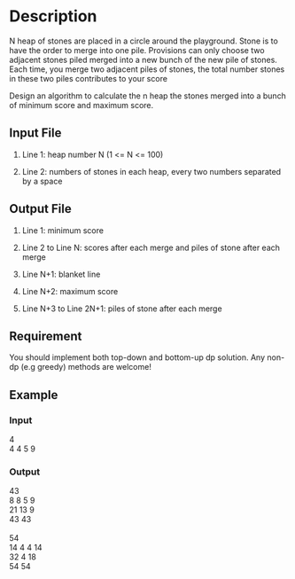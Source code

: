 # Description

N heap of stones are placed in a circle around the playground. Stone is to have the order to merge into one pile. Provisions can only choose two adjacent stones piled merged into a new bunch of the new pile of stones. Each time, you merge two adjacent piles of stones, the total number stones in these two piles contributes to your score

Design an algorithm to calculate the n heap the stones merged into a bunch of minimum score and maximum score.

## Input File

1) Line 1: heap number N (1 <= N <= 100)

2) Line 2: numbers of stones in each heap, every two numbers separated by a space


## Output File 

1) Line 1: minimum score

2) Line 2 to Line N: scores after each merge and piles of stone after each merge

3) Line N+1: blanket line

4) Line N+2: maximum score

5) Line N+3 to Line 2N+1: piles of stone after each merge

## Requirement

You should implement both top-down and bottom-up dp solution. Any non-dp (e.g greedy) methods are welcome!

## Example

### Input
4
<br>
4 4 5 9

### Output
43
<br>
8 8 5 9
<br>
21 13 9
<br>
43 43
<br><br>
54
<br>
14 4 4 14
<br>
32 4 18
<br>
54 54



